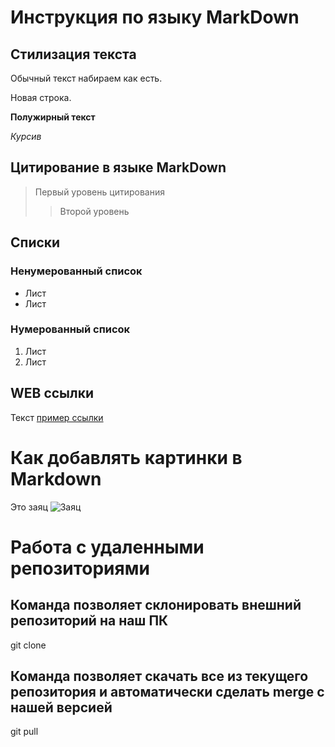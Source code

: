 # Инструкция по языку MarkDown

## Стилизация текста

Обычный текст набираем как есть.

Новая строка.

**Полужирный текст**

*Курсив*

## Цитирование в языке MarkDown
>Первый уровень цитирования
>>Второй уровень

## Списки
### Ненумерованный список
* Лист
* Лист

### Нумерованный список
1. Лист
2. Лист

## WEB ссылки
Текст [пример ссылки](http.example.com "Всплывающая подсказка")

# Как добавлять картинки в Markdown

Это заяц
![Заяц](hare.jpg)

# Работа с удаленными репозиториями
## Команда позволяет склонировать внешний репозиторий на наш ПК
git clone

## Команда позволяет скачать все из текущего репозитория и автоматически сделать merge с нашей версией
git pull
